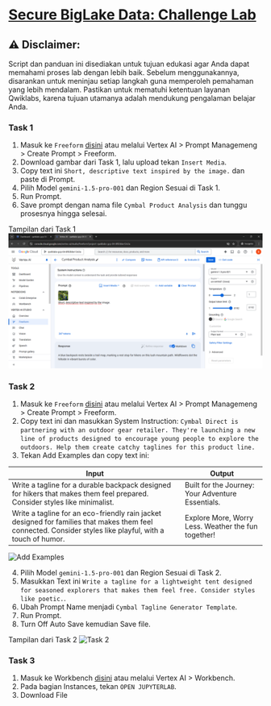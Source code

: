 # [Secure BigLake Data: Challenge Lab](https://www.cloudskillsboost.google/focuses/64458?parent=catalog)

## ⚠️ **Disclaimer:**
Script dan panduan ini disediakan untuk tujuan edukasi agar Anda dapat memahami proses lab dengan lebih baik. Sebelum menggunakannya, disarankan untuk meninjau setiap langkah guna memperoleh pemahaman yang lebih mendalam. Pastikan untuk mematuhi ketentuan layanan Qwiklabs, karena tujuan utamanya adalah mendukung pengalaman belajar Anda.


### **Task 1**
1. Masuk ke `Freeform` [disini](https://console.cloud.google.com/vertex-ai/studio/freeform) atau melalui Vertex AI > Prompt Managemeng > Create Prompt > Freeform.
2. Download gambar dari Task 1, lalu upload tekan `Insert Media`.
3. Copy text ini `Short, descriptive text inspired by the image.` dan paste di Prompt.
4. Pilih Model `gemini-1.5-pro-001` dan Region Sesuai di Task 1.
5. Run Prompt.
6. Save prompt dengan nama file `Cymbal Product Analysis` dan tunggu prosesnya hingga selesai.

Tampilan dari Task 1 ![Task 1](https://raw.githubusercontent.com/andregregs/juaragcp-s11/main/lab-solutions/Prompt%20Design%20in%20Vertex%20AI%20Challenge%20Lab/Cymbal%20Product%20Analysis.png)

### **Task 2**
1. Masuk ke `Freeform` [disini](https://console.cloud.google.com/vertex-ai/studio/freeform) atau melalui Vertex AI > Prompt Managemeng > Create Prompt > Freeform.
2. Copy text ini dan masukkan System Instruction:
```Cymbal Direct is partnering with an outdoor gear retailer. They're launching a new line of products designed to encourage young people to explore the outdoors. Help them create catchy taglines for this product line.```
3. Tekan Add Examples dan copy text ini:

| Input                                                                                                                                     | Output                                             |
|-------------------------------------------------------------------------------------------------------------------------------------------|----------------------------------------------------|
| Write a tagline for a durable backpack designed for hikers that makes them feel prepared. Consider styles like minimalist.                 | Built for the Journey: Your Adventure Essentials.  |
| Write a tagline for an eco-friendly rain jacket designed for families that makes them feel connected. Consider styles like playful, with a touch of humor. | Explore More, Worry Less. Weather the fun together! |

![Add Examples](https://raw.githubusercontent.com/andregregs/juaragcp-s11/main/lab-solutions/Prompt%20Design%20in%20Vertex%20AI%20Challenge%20Lab/Add%20Examples.png)

4. Pilih Model `gemini-1.5-pro-001` dan Region Sesuai di Task 2.
5. Masukkan Text ini `Write a tagline for a lightweight tent designed for seasoned explorers that makes them feel free. Consider styles like poetic.`.
6. Ubah Prompt Name menjadi `Cymbal Tagline Generator Template`.
7. Run Prompt.
8. Turn Off Auto Save kemudian Save file.

Tampilan dari Task 2 ![Task 2](https://raw.githubusercontent.com/andregregs/juaragcp-s11/main/lab-solutions/Prompt%20Design%20in%20Vertex%20AI%20Challenge%20Lab/Cymbal%20Tagline%20Generator%20Template.png)

### **Task 3**
1. Masuk ke Workbench [disini](https://console.cloud.google.com/vertex-ai/workbench/instances) atau melalui Vertex AI > Workbench.
2. Pada bagian Instances, tekan `OPEN JUPYTERLAB`.
3. Download File 

